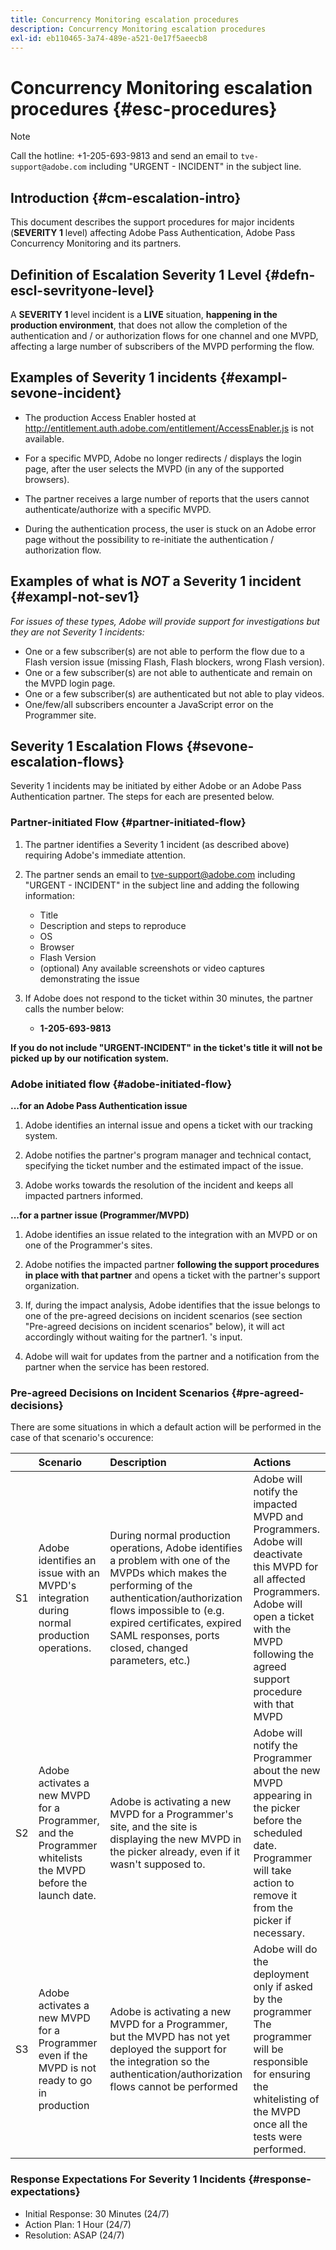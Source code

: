 ```yaml
---
title: Concurrency Monitoring escalation procedures
description: Concurrency Monitoring escalation procedures
exl-id: eb110465-3a74-489e-a521-0e17f5aeecb8
---
```

# Concurrency Monitoring escalation procedures {#esc-procedures}

>[!NOTE]
>
>Call the hotline: +1-205-693-9813 and send an email to `tve-support@adobe.com` including "URGENT - INCIDENT" in the subject line.


## Introduction {#cm-escalation-intro}

This document describes the support procedures for major incidents (**SEVERITY 1** level) affecting Adobe Pass Authentication, Adobe Pass Concurrency Monitoring and its partners.
 
## Definition of Escalation Severity 1 Level {#defn-escl-sevrityone-level}

A **SEVERITY 1** level incident is a **LIVE** situation, **happening in the production environment**, that does not allow the completion of the authentication and / or authorization flows for one channel and one MVPD, affecting a large number of subscribers of the MVPD performing the flow.

## Examples of Severity 1 incidents {#exampl-sevone-incident}

* The production Access Enabler hosted at <http://entitlement.auth.adobe.com/entitlement/AccessEnabler.js> is not available.

* For a specific MVPD, Adobe no longer redirects / displays the login page, after the user selects the MVPD (in any of the supported browsers).

* The partner receives a large number of reports that the users cannot authenticate/authorize with a specific MVPD.

* During the authentication process, the user is stuck on an Adobe error page without the possibility to re-initiate the authentication / authorization flow.


## Examples of what is *NOT* a Severity 1 incident {#exampl-not-sev1}

*For issues of these types, Adobe will provide support for investigations but they are not Severity 1 incidents:*

* One or a few subscriber(s) are not able to perform the flow due to a Flash version issue (missing Flash, Flash blockers, wrong Flash version).
* One or a few subscriber(s) are not able to authenticate and remain on the MVPD login page.
* One or a few subscriber(s) are authenticated but not able to play videos.
* One/few/all subscribers encounter a JavaScript error on the Programmer site.

## Severity 1 Escalation Flows {#sevone-escalation-flows}

Severity 1 incidents may be initiated by either Adobe or an Adobe Pass Authentication partner. The steps for each are presented below.

### Partner-initiated Flow {#partner-initiated-flow}

1. The partner identifies a Severity 1 incident (as described above) requiring Adobe's immediate attention.

1. The partner sends an email to tve-support@adobe.com including "URGENT - INCIDENT" in the subject line and adding the following information:

    * Title
    * Description and steps to reproduce
    * OS
    * Browser
    * Flash Version
    * (optional) Any available screenshots or video captures demonstrating the issue

1. If Adobe does not respond to the ticket within 30 minutes, the partner calls the number below:

    * **1-205-693-9813**

   
**If you do not include "URGENT-INCIDENT" in the ticket's title it will not be picked up by our notification system.**
 
### Adobe initiated flow {#adobe-initiated-flow}

**...for an Adobe Pass Authentication issue**
    
1. Adobe identifies an internal issue and opens a ticket with our tracking system. 

1. Adobe notifies the partner's program manager and technical contact, specifying the ticket number and the estimated impact of the issue. 

1. Adobe works towards the resolution of the incident and keeps all impacted partners informed.
 

**...for a partner issue (Programmer/MVPD)**

1.  Adobe identifies an issue related to the integration with an MVPD or on one of the Programmer's sites.

1. Adobe notifies the impacted partner **following the support procedures in place with that partner** and opens a ticket with the partner's support organization.

1. If, during the impact analysis, Adobe identifies that the issue belongs to one of the pre-agreed decisions on incident scenarios (see section "Pre-agreed decisions on incident scenarios" below), it will act accordingly without waiting for the partner1. 's input.

1. Adobe will wait for updates from the partner and a notification from the partner when the service has been restored.

### Pre-agreed Decisions on Incident Scenarios {#pre-agreed-decisions}

There are some situations in which a default action will be performed in the case of that scenario's occurence:

|    |                                                   Scenario                                                  |                                                                                                                               Description                                                                                                                              |                                                                                                      Actions                                                                                                     |
|:---:|:---|:---|:---|
| S1 | Adobe identifies an issue with an MVPD's integration during normal production operations.                   | During normal production operations, Adobe identifies a problem with one of the MVPDs which makes the performing of the authentication/authorization flows impossible to (e.g. expired certificates, expired SAML responses, ports closed, changed parameters, etc.)   | Adobe will notify the impacted MVPD and Programmers. Adobe will deactivate this MVPD for all affected Programmers. Adobe will open a ticket with the MVPD following the agreed support  procedure with that MVPD |
| S2 | Adobe activates a new MVPD for a Programmer, and the Programmer whitelists the MVPD before the launch date. | Adobe is activating a new MVPD for a Programmer's site, and the site is displaying the new MVPD in the picker already, even if it wasn't supposed to.                                                                                                                  | Adobe will notify the Programmer about the new MVPD appearing in the picker before the scheduled date. Programmer will take action to remove it from the picker if necessary.                                    |
| S3 | Adobe activates a new MVPD for a Programmer even if the MVPD is not ready to go in production               | Adobe is activating a new MVPD for a Programmer, but the MVPD has not yet deployed the support for the integration so the authentication/authorization flows cannot be performed                                                                                       | Adobe will do the deployment only if asked by the programmer The programmer will be responsible for ensuring the whitelisting of the MVPD once all the tests were performed.                                     |

### Response Expectations For Severity 1 Incidents {#response-expectations}

* Initial Response: 30 Minutes (24/7)
* Action Plan: 1 Hour (24/7)
* Resolution: ASAP (24/7)
